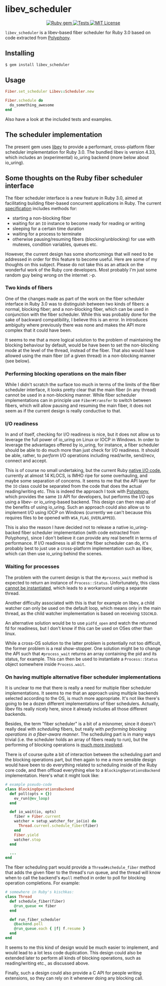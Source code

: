# libev_scheduler

<p align="center">
  <a href="http://rubygems.org/gems/libev_scheduler">
    <img src="https://badge.fury.io/rb/libev_scheduler.svg" alt="Ruby gem">
  </a>
  <a href="https://github.com/digital-fabric/libev_scheduler/actions?query=workflow%3ATests">
    <img src="https://github.com/digital-fabric/libev_scheduler/workflows/Tests/badge.svg" alt="Tests">
  </a>
  <a href="https://github.com/digital-fabric/libev_scheduler/blob/master/LICENSE">
    <img src="https://img.shields.io/badge/license-MIT-blue.svg" alt="MIT License">
  </a>
</p>

`libev_scheduler` is a libev-based fiber scheduler for Ruby 3.0 based on code
extracted from [Polyphony](https://github.com/digital-fabric/libev_scheduler).

## Installing

```bash
$ gem install libev_scheduler
```

## Usage

```ruby
Fiber.set_scheduler Libev::Scheduler.new

Fiber.schedule do
  do_something_awesome
end
```

Also have a look at the included tests and examples.

## The scheduler implementation

The present gem uses
[libev](http://pod.tst.eu/http://cvs.schmorp.de/libev/ev.pod) to provide a
performant, cross-platform fiber scheduler implementation for Ruby 3.0. The
bundled libev is version 4.33, which includes an (experimental) io_uring
backend (more below about io_uring).

## Some thoughts on the Ruby fiber scheduler interface

The fiber scheduler interface is a new feature in Ruby 3.0, aimed at
facilitating building fiber-based concurrent applications in Ruby. The current
[specification](https://docs.ruby-lang.org/en/master/Fiber/SchedulerInterface.html)
includes methods for:

- starting a non-blocking fiber
- waiting for an `IO` instance to become ready for reading or writing
- sleeping for a certain time duration
- waiting for a process to terminate
- otherwise pausing/resuming fibers (blocking/unblocking) for use with mutexes,
  condition variables, queues etc.

However, the current design has some shortcomings that will need to be addressed
in order for this feature to become useful. Here are some of my thoughts on this
subject. Please do not take this as an attack on the wonderful work of the Ruby
core developers. Most probably I'm just some random guy being wrong on the
internet :-p.

### Two kinds of fibers

One of the changes made as part of the work on the fiber scheduler interface in
Ruby 3.0 was to distinguish between two kinds of fibers: a normal, blocking
fiber; and a non-blocking fiber, which can be used in conjunction with the fiber
scheduler. While this was probably done for the sake of backward compatibility,
I believe this is an error. In introduces ambiguity where previously there was
none and makes the API more complex that it could have been.

It seems to me that a more logical solution to the problem of maintaining the
blocking behaviour by default, would be have been to set the non-blocking mode
at the level of the thread, instead of the fiber. That also would have allowed
using the main fiber (of a given thread) in a non-blocking manner (see below).

### Performing blocking operations on the main fiber

While I didn't scratch the surface too much in terms of the limits of the fiber
scheduler interface, it looks pretty clear that the main fiber (in any thread)
cannot be used in a non-blocking manner. While fiber scheduler implementations
can in principle use `Fiber#transfer` to switch between fibers, which will allow
pausing and resuming the main fiber, it does not seem as if the current design
is really conductive to that.

### I/O readiness

In and of itself, checking for I/O readiness is nice, but it does not allow us
to leverage the full power of io_uring on Linux or IOCP in Windows. In order to
leverage the advantages offered by io_uring, for instance, a fiber scheduler
should be able to do much more than just check for I/O readiness. It should be
able, rather, to *perform* I/O operations including read/write, send/recv,
connect and accept.

This is of course no small undertaking, but the current Ruby [native I/O
code](https://github.com/ruby/ruby/blob/master/io.c), currently at almost 14
KLOCS, is IMHO ripe for some overhauling, and maybe some separation of concerns.
It seems to me that the API layer for the `IO` class could be separated from the
code that does the actual reading/writing etc. This is indeed the approach I
took with [Polyphony](https://github.com/digital-fabric/polyphony/), which
provides the same `IO` API for developers, but performs the I/O ops using a
libev- or io_uring-based backend. This design can then reap all of the benefits
of using io_uring. Such an approach could also allow us to implement I/O using
IOCP on Windows (currently we can't because this requires files to be opened
with `WSA_FLAG_OVERLAPPED`).

This is also the reason I have decided not to release a native io_uring-backed
fiber scheduler implementation (with code extracted from Polyphony), since I
don't believe it can provide any real benefit in terms of performance. If I/O
readiness is all that the fiber scheduler can do, it's probably best to just use
a cross-platform implementation such as libev, which can then use io_uring
behind the scenes.

### Waiting for processes

The problem with the current design is that the `#process_wait` method is
expected to return an instance of `Process::Status`. Unfortunately, this class
[cannot be
instantiated](https://github.com/ruby/ruby/blob/master/process.c#L8678), which
leads to a workaround using a separate thread.

Another difficulty associated with this is that for example on libev, a child
watcher can only be used on the default loop, which means only in the main
thread, as the child watcher implementation is based on receiving `SIGCHLD`.

An alternative solution would be to use `pidfd_open` and watch the returned fd
for readiness, but I don't know if this can be used on OSes other than linux. 

While a cross-OS solution to the latter problem is potentially not too
difficult, the former problem is a real show-stopper. One solution might be to
change the API such that `#process_wait` returns an array containing the pid and
its status, for example. This can then be used to instantiate a
`Process::Status` object somewhere inside `Process.wait`.

### On having multiple alternative fiber scheduler implementations

It is unclear to me that there is really a need for multiple fiber scheduler
implementations. It seems to me that an approach using multiple backends
selected according to the OS, is much more appropriate. It's not like there's
going to be a dozen different implementations of fiber schedulers. Actually,
libev fits really nicely here, since it already includes all those different
backends.


Besides, the term "fiber scheduler" is a bit of a misnomer, since it doesn't
really deal with *scheduling* fibers, but really with *performing blocking
operations in a fiber-aware manner*. The scheduling part is in many ways trivial
(i.e. the scheduler holds an array of fibers ready to run), but the performing
of blocking operations is [much more
involved](https://github.com/digital-fabric/polyphony/blob/master/ext/polyphony/backend_io_uring.c).

There is of course quite a bit of interaction between the scheduling part and
the blocking operations part, but then again to me a more sensible design would
have been to do everything related to scheduling inside of the Ruby core code,
and then offload everything else to a `BlockingOperationsBackend`
implementation. Here's what it might look like:

```ruby
# example pseudo-code
class BlockingOperationsBackend
  def poll(opts = {})
    ev_run(@ev_loop)    
  end

  def io_wait(io, opts)
    fiber = Fiber.current
    watcher = setup_watcher_for_io(io) do
      Thread.current.schedule_fiber(fiber)
    end
    Fiber.yield
    watcher.stop
  end

  ...
end
```

The fiber scheduling part would provide a `Thread#schedule_fiber` method that
adds the given fiber to the thread's run queue, and the thread will know when to
call the backend's `#poll` method in order to poll for blocking operation
completions. For example:

```ruby
# somewhere in Ruby's kischkas:
class Thread
  def schedule_fiber(fiber)
    @run_queue << fiber
  end

  def run_fiber_scheduler
    @backend.poll
    @run_queue.each { |f| f.resume }
  end
end
```

It seems to me this kind of design would be much easier to implement, and would
lead to a lot less code duplication. This design could also be extended later to
perform all kinds of blocking operations, such as reading/writing etc., as
discussed above.

Finally, such a design could also provide a C API for people writing extensions,
so they can rely on it whenever doing any blocking call.